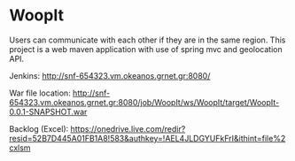 # WoopIt

Users can communicate with each other if they are in the same region.
This project is a web maven application with use of spring mvc and geolocation API.

Jenkins: http://snf-654323.vm.okeanos.grnet.gr:8080/

War file location: http://snf-654323.vm.okeanos.grnet.gr:8080/job/WoopIt/ws/WoopIt/target/WoopIt-0.0.1-SNAPSHOT.war

Backlog (Excel): https://onedrive.live.com/redir?resid=52B7D445A01FB1A8!583&authkey=!AEL4JLDGYUFkFrI&ithint=file%2cxlsm
